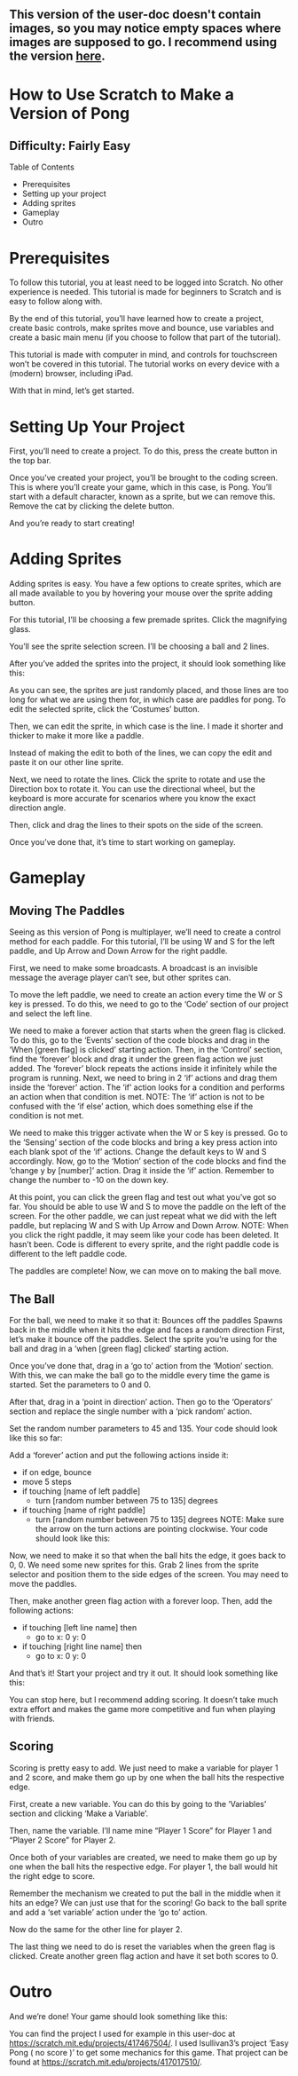 ## This version of the user-doc doesn't contain images, so you may notice empty spaces where images are supposed to go. I recommend using the version [here](https://docs.google.com/document/d/1maeaT1uglIzQWMiOX5FMbPA_QSzQ_XWwTwdjK9n_jf4/edit?usp=sharing).

# How to Use Scratch to Make a Version of Pong
## Difficulty: Fairly Easy

Table of Contents
- Prerequisites
- Setting up your project
- Adding sprites
- Gameplay
- Outro


# Prerequisites
To follow this tutorial, you at least need to be logged into Scratch. No other experience is needed. This tutorial is made for beginners to Scratch and is easy to follow along with. 

By the end of this tutorial, you’ll have learned how to create a project, create basic controls, make sprites move and bounce, use variables and create a basic main menu (if you choose to follow that part of the tutorial).

This tutorial is made with computer in mind, and controls for touchscreen won’t be covered in this tutorial. The tutorial works on every device with a (modern) browser, including iPad.

With that in mind, let’s get started.

# Setting Up Your Project
First, you’ll need to create a project. To do this, press the create button in the top bar.

Once you’ve created your project, you’ll be brought to the coding screen. This is where you’ll create your game, which in this case, is Pong.
You’ll start with a default character, known as a sprite, but we can remove this. Remove the cat by clicking the delete button.


And you’re ready to start creating!

# Adding Sprites
Adding sprites is easy. You have a few options to create sprites, which are all made available to you by hovering your mouse over the sprite adding button.



For this tutorial, I’ll be choosing a few premade sprites. Click the magnifying glass.


You’ll see the sprite selection screen. I’ll be choosing a ball and 2 lines.


After you’ve added the sprites into the project, it should look something like this: 


As you can see, the sprites are just randomly placed, and those lines are too long for what we are using them for, in which case are paddles for pong. To edit the selected sprite, click the ‘Costumes’ button.

Then, we can edit the sprite, in which case is the line. I made it shorter and thicker to make it more like a paddle.

Instead of making the edit to both of the lines, we can copy the edit and paste it on our other line sprite.


Next, we need to rotate the lines. Click the sprite to rotate and use the Direction box to rotate it. You can use the directional wheel, but the keyboard is more accurate for scenarios where you know the exact direction angle.

Then, click and drag the lines to their spots on the side of the screen.

Once you’ve done that, it’s time to start working on gameplay.

# Gameplay
## Moving The Paddles
Seeing as this version of Pong is multiplayer, we’ll need to create a control method for each paddle. For this tutorial, I’ll be using W and S for the left paddle, and Up Arrow and Down Arrow for the right paddle.

First, we need to make some broadcasts. A broadcast is an invisible message the average player can’t see, but other sprites can.

To move the left paddle, we need to create an action every time the W or S key is pressed. To do this, we need to go to the ‘Code’ section of our project and select the left line.


We need to make a forever action that starts when the green flag is clicked. To do this, go to the ‘Events’ section of the code blocks and drag in the ‘When [green flag] is clicked’ starting action.
Then, in the ‘Control’ section, find the ‘forever’ block and drag it under the green flag action we just added. The ‘forever’ block repeats the actions inside it infinitely while the program is running.
Next, we need to bring in 2 ‘if’ actions and drag them inside the ‘forever’ action. The ‘if’ action looks for a condition and performs an action when that condition is met. NOTE: The ‘if’ action is not to be confused with the ‘if else’ action, which does something else if the condition is not met.

We need to make this trigger activate when the W or S key is pressed. Go to the ‘Sensing’ section of the code blocks and bring a key press action into each blank spot of the ‘if’ actions. Change the default keys to W and S accordingly.
Now, go to the ‘Motion’ section of the code blocks and find the ‘change y by [number]’ action. Drag it inside the ‘if’ action. Remember to change the number to -10 on the down key.

At this point, you can click the green flag and test out what you’ve got so far. You should be able to use W and S to move the paddle on the left of the screen.
For the other paddle, we can just repeat what we did with the left paddle, but replacing W and S with Up Arrow and Down Arrow. 
NOTE: When you click the right paddle, it may seem like your code has been deleted. It hasn’t been. Code is different to every sprite, and the right paddle code is different to the left paddle code.

The paddles are complete! Now, we can move on to making the ball move. 

## The Ball
For the ball, we need to make it so that it:
Bounces off the paddles
Spawns back in the middle when it hits the edge and faces a random direction
First, let’s make it bounce off the paddles. Select the sprite you’re using for the ball and drag in a ‘when [green flag] clicked’ starting action.

Once you’ve done that, drag in a ‘go to’ action from the ‘Motion’ section. With this, we can make the ball go to the middle every time the game is started. Set the parameters to 0 and 0.

After that, drag in a ‘point in direction’ action. Then go to the ‘Operators’ section and replace the single number with a ‘pick random’ action.

Set the random number parameters to 45 and 135. Your code should look like this so far:

Add a ‘forever’ action and put the following actions inside it:
- if on edge, bounce
- move 5 steps
- if touching [name of left paddle]
  - turn [random number between 75 to 135] degrees
- if touching [name of right paddle]
  - turn [random number between 75 to 135] degrees
NOTE: Make sure the arrow on the turn actions are pointing clockwise.
Your code should look like this:

Now, we need to make it so that when the ball hits the edge, it goes back to 0, 0. We need some new sprites for this. Grab 2 lines from the sprite selector and position them to the side edges of the screen. You may need to move the paddles.

Then, make another green flag action with a forever loop. Then, add the following actions:
- if touching [left line name] then
  - go to x: 0 y: 0
- if touching [right line name] then
  - go to x: 0 y: 0


And that’s it! Start your project and try it out. It should look something like this:

You can stop here, but I recommend adding scoring. It doesn’t take much extra effort and makes the game more competitive and fun when playing with friends.

## Scoring
Scoring is pretty easy to add. We just need to make a variable for player 1 and 2 score, and make them go up by one when the ball hits the respective edge.

First, create a new variable. You can do this by going to the ‘Variables’ section and clicking ‘Make a Variable’.

Then, name the variable. I’ll name mine “Player 1 Score” for Player 1 and “Player 2 Score” for Player 2.

Once both of your variables are created, we need to make them go up by one when the ball hits the respective edge. For player 1, the ball would hit the right edge to score. 

Remember the mechanism we created to put the ball in the middle when it hits an edge? We can just use that for the scoring! Go back to the ball sprite and add a ‘set variable’ action under the ‘go to’ action.

Now do the same for the other line for player 2.

The last thing we need to do is reset the variables when the green flag is clicked. Create another green flag action and have it set both scores to 0.


# Outro
And we’re done! Your game should look something like this:

You can find the project I used for example in this user-doc at https://scratch.mit.edu/projects/417467504/. I used lsullivan3’s project ‘Easy Pong ( no score )’ to get some mechanics for this game. That project can be found at https://scratch.mit.edu/projects/417017510/. 


